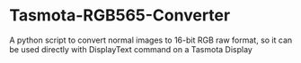 # Tasmota-RGB565-Converter
A python script to convert normal images to 16-bit RGB raw format, so it can be used directly with DisplayText command on a Tasmota Display

